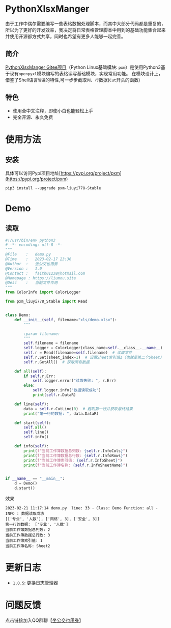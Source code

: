 # PythonXlsxManger

由于工作中偶尔需要编写一些表格数据处理脚本，而其中大部分代码都是重复的，所以为了更好的开发效率，我决定将日常表格管理脚本中用到的基础功能集合起来并使用开源都方式共享，同时也希望有更多人能够一起完善。

## 简介

[PythonXlsxManger Gitee项目](https://gitee.com/liumou_site/pxm)（Python Linux基础模块: `pxm`）是使用Python3基于现有`openpyxl`模块编写的表格读写基础模块，实现常用功能。
在模块设计上，借鉴了Shell语言`管道`的特性,可一步步截取`列`、`行`数据(`Cut`开头的函数)


## 特色

* 使用全中文注释，即使小白也能轻松上手
* 完全开源、永久免费

# 使用方法

## 安装

具体可以访问Pypi项目地址[https://pypi.org/project/pxm](https://pypi.org/project/pxm)

```shell
pip3 install --upgrade pxm-liuyi778-Stable
```



# Demo

## 读取

```python
#!/usr/bin/env python3
# -*- encoding: utf-8 -*-
"""
@File    :   demo.py
@Time    :   2023-02-17 23:36
@Author  :   坐公交也用券
@Version :   1.0
@Contact :   faith01238@hotmail.com
@Homepage : https://liumou.site
@Desc    :   当前文件作用
"""
from ColorInfo import ColorLogger

from pxm_liuyi778_Stable import Read


class Demo:
    def __init__(self, filename="xls/demo.xlsx"):
        """

        :param filename:
        """
        self.filename = filename
        self.logger = ColorLogger(class_name=self.__class__.__name__)
        self.r = Read(filename=self.filename)  # 读取文件
        self.r.Set(sheet_index=1)  # 设置Sheet索引值1（也就是第二个Sheet)
        self.r.GetAll()  # 获取所有数据

    def all(self):
        if self.r.Err:
            self.logger.error("读取失败: ", r.Err)
        else:
            self.logger.info("数据读取成功")
            print(self.r.DataR)

    def line(self):
        data = self.r.CutLine(0)  # 截取第一行并获取最终结果
        print("第一行的数据: ", data.DataR)

    def start(self):
        self.all()
        self.line()
        self.info()

    def info(self):
        print(f"当前工作簿数据总列数: {self.r.InfoCols}")
        print(f"当前工作簿数据总行数: {self.r.InfoRows}")
        print(f"当前工作簿索引值: {self.r.InfoSheet}")
        print(f"当前工作簿名称: {self.r.InfoSheetName}")


if __name__ == "__main__":
    d = Demo()
    d.start()

```

效果


```shell
2023-02-21 11:17:14 demo.py  line: 33 - Class: Demo Function: all - INFO : 数据读取成功
[['专业', '人数'], ['网络', 3], ['安全', 3]]
第一行的数据:  ['专业', '人数']
当前工作簿数据总列数: 2
当前工作簿数据总行数: 3
当前工作簿索引值: 1
当前工作簿名称: Sheet2
```
# 更新日志

* `1.0.5`: 更换日志管理器

# 问题反馈

点击链接加入QQ群聊【[坐公交也用券](https://jq.qq.com/?_wv=1027&k=FEeLQ6tz)】
